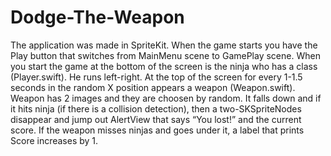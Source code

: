 # Dodge-The-Weapon
The application was made in SpriteKit. When the game starts you have the Play button that switches from MainMenu scene to GamePlay scene. When you start the game at the bottom of the screen is the ninja who has a class (Player.swift). He runs left-right. At the top of the screen for every 1-1.5 seconds in the random X position  appears a weapon (Weapon.swift). Weapon has 2 images and they are choosen by random. It falls down and if it hits ninja (if there is a collision detection), then a two-SKSpriteNodes disappear and jump out AlertView that says “You lost!” and the current score. If the weapon misses ninjas and goes under it, a label that prints Score increases by 1.
